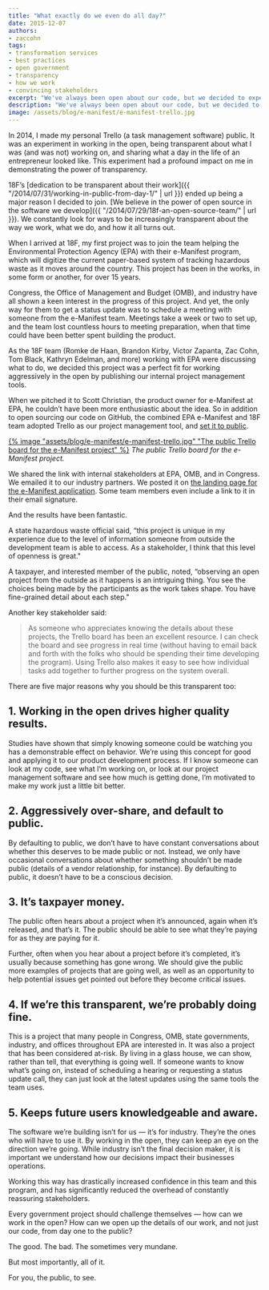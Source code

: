 ```yaml
---
title: "What exactly do we even do all day?"
date: 2015-12-07
authors:
- zaccohn
tags:
- transformation services
- best practices
- open government
- transparency
- how we work
- convincing stakeholders
excerpt: "We've always been open about our code, but we decided to experiment with being open with our project management as well. We've opened up the Trello board for a project we're working on with the Environmental Protection Agency to the public, and the results have been fantastic."
description: "We've always been open about our code, but we decided to experiment with being open with our project management as well. We've opened up the Trello board for a project we're working on with the Environmental Protection Agency to the public, and the results have been fantastic."
image: /assets/blog/e-manifest/e-manifest-trello.jpg
---
```


In 2014, I made my personal Trello (a task management software) public.
It was an experiment in working in the open, being transparent about
what I was (and was not) working on, and sharing what a day in the life
of an entrepreneur looked like. This experiment had a profound impact on
me in demonstrating the power of transparency.

18F’s [dedication to be transparent about their
work]({{ "/2014/07/31/working-in-public-from-day-1/" | url }})
ended up being a major reason I decided to join. [We believe in the
power of open source in the software we
develop]({{ "/2014/07/29/18f-an-open-source-team/" | url }}). We
constantly look for ways to be increasingly transparent about the way we
work, what we do, and how it all turns out.

When I arrived at 18F, my first project was to join the team helping the
Environmental Protection Agency (EPA) with their e-Manifest program,
which will digitize the current paper-based system of tracking hazardous
waste as it moves around the country. This project has been in the
works, in some form or another, for over 15 years.

Congress, the Office of Management and Budget (OMB), and industry have
all shown a keen interest in the progress of this project. And yet, the
only way for them to get a status update was to schedule a meeting with
someone from the e-Manifest team. Meetings take a week or two to set up,
and the team lost countless hours to meeting preparation, when that time
could have been better spent building the product.

As the 18F team (Romke de Haan, Brandon Kirby, Victor Zapanta, Zac Cohn,
Tom Black, Kathryn Edelman, and more) working with EPA were discussing
what to do, we decided this project was a perfect fit for working
aggressively in the open by publishing our internal project management
tools.

When we pitched it to Scott Christian, the product owner for e-Manifest
at EPA, he couldn’t have been more enthusiastic about the idea. So in
addition to open sourcing our code on GitHub, the combined EPA
e-Manifest and 18F team adopted Trello as our project management tool,
and [set it to public](https://trello.com/b/0geMlbgF/epa-emanifest).

[{% image "assets/blog/e-manifest/e-manifest-trello.jpg" "The public Trello board for the e-Manifest project" %}](https://trello.com/b/0geMlbgF/epa-emanifest)
*The public Trello board for the e-Manifest project.*

We shared the link with internal stakeholders at EPA, OMB, and in
Congress. We emailed it to our industry partners. We posted it on [the
landing page for the e-Manifest
application](https://e-manifest.18f.gov). Some team members even
include a link to it in their email signature.

And the results have been fantastic.

A state hazardous waste official said, “this project is unique in my
experience due to the level of information someone from outside the
development team is able to access. As a stakeholder, I think that this
level of openness is great."

A taxpayer, and interested member of the public, noted, “observing an
open project from the outside as it happens is an intriguing thing. You
see the choices being made by the participants as the work takes shape.
You have fine-grained detail about each step."

Another key stakeholder said:

> As someone who appreciates knowing the details about these projects,
> the Trello board has been an excellent resource. I can check the board
> and see progress in real time (without having to email back and forth
> with the folks who should be spending their time developing the
> program). Using Trello also makes it easy to see how individual tasks
> add together to further progress on the system overall.

There are five major reasons why you should be this transparent too:

## 1. Working in the open drives higher quality results.

Studies have shown that simply knowing someone could be watching you has a demonstrable effect on behavior. We’re using this concept for good and applying it to our product development process. If I know someone can look at my code, see what I’m working on, or look at our project management software and see how much is getting done, I’m motivated to make my work just a little bit better.

## 2. Aggressively over-share, and default to public.

By defaulting to public, we don’t have to have constant conversations
about whether this deserves to be made public or not. Instead, we only
have occasional conversations about whether something shouldn’t be made
public (details of a vendor relationship, for instance). By defaulting
to public, it doesn’t have to be a conscious decision.

## 3. It’s taxpayer money.

The public often hears about a project when it’s announced, again when
it’s released, and that’s it. The public should be able to see what
they’re paying for as they are paying for it.

Further, often when you hear about a project before it’s completed, it’s
usually because something has gone wrong. We should give the public more examples of projects that are going well, as well as an opportunity to help potential issues get pointed out before they become critical issues.

## 4. If we’re this transparent, we’re probably doing fine.

This is a project that many people in Congress, OMB, state governments,
industry, and offices throughout EPA are interested in. It was also a
project that has been considered at-risk. By living in a glass house, we
can show, rather than tell, that everything is going well. If someone
wants to know what’s going on, instead of scheduling a hearing or
requesting a status update call, they can just look at the latest
updates using the same tools the team uses.

## 5. Keeps future users knowledgeable and aware.

The software we’re building isn’t for us — it’s for industry. They’re
the ones who will have to use it. By working in the open, they can keep
an eye on the direction we’re going. While industry isn’t the final
decision maker, it is important we understand how our decisions
impact their businesses operations.

Working this way has drastically increased confidence in this team and
this program, and has significantly reduced the overhead of constantly
reassuring stakeholders.

Every government project should challenge themselves — how can we work
in the open? How can we open up the details of our work, and not just
our code, from day one to the public?

The good. The bad. The sometimes very mundane.

But most importantly, all of it.

For you, the public, to see.

